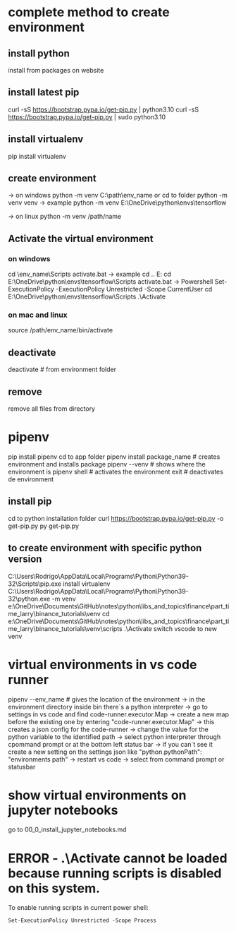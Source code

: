 # complete method to create environment

## install python
install from packages on website


## install latest pip
curl -sS https://bootstrap.pypa.io/get-pip.py | python3.10
curl -sS https://bootstrap.pypa.io/get-pip.py | sudo python3.10

## install virtualenv
pip install virtualenv

## create environment
-> on windows
python -m venv C:\path\env_name
or
cd to folder
python -m venv venv
-> example
python -m venv E:\OneDrive\python\envs\tensorflow

-> on linux
python -m venv /path/name

## Activate the virtual environment 
### on windows
cd \env_name\Scripts
activate.bat
-> example
cd ..
E:
cd E:\OneDrive\python\envs\tensorflow\Scripts
activate.bat
-> Powershell
Set-ExecutionPolicy -ExecutionPolicy Unrestricted -Scope CurrentUser
cd E:\OneDrive\python\envs\tensorflow\Scripts
.\Activate

### on mac and linux
source /path/env_name/bin/activate  


## deactivate
deactivate # from environment folder

## remove
remove all files from directory

# pipenv
pip install pipenv
cd to app folder
pipenv install package_name # creates environment and installs package
pipenv --venv # shows where the environment is
pipenv shell # activates the environment
exit # deactivates de environment


## install pip
cd to python installation folder
curl https://bootstrap.pypa.io/get-pip.py -o get-pip.py
py get-pip.py

## to create environment with specific python version
C:\Users\Rodrigo\AppData\Local\Programs\Python\Python39-32\Scripts\pip.exe install virtualenv
C:\Users\Rodrigo\AppData\Local\Programs\Python\Python39-32\python.exe -m venv e:\OneDrive\Documents\GitHub\notes\python\libs_and_topics\finance\part_time_larry\binance_tutorials\venv
cd e:\OneDrive\Documents\GitHub\notes\python\libs_and_topics\finance\part_time_larry\binance_tutorials\venv\scripts
.\Activate
switch vscode to new venv

# virtual environments in vs code runner
pipenv --env_name # gives the location of the environment
-> in the environment directory inside bin there´s a python interpreter
-> go to settings in vs code and find code-runner.executor.Map
-> create a new map before the existing one by entering "code-runner.executor.Map"
-> this creates a json config for the code-runner
-> change the value for the python variable to the identified path
-> select python interpreter through cpommand prompt or at the bottom left status bar
-> if you can´t see it create a new setting on the settings json like "python.pythonPath": "environments path" -> restart vs code -> select from command prompt or statusbar

# show virtual environments on jupyter notebooks
go to 00_0_install_jupyter_notebooks.md


# ERROR - .\Activate  cannot be loaded because running scripts is disabled on this system.
To enable running scripts in current power shell:
```
Set-ExecutionPolicy Unrestricted -Scope Process
```

